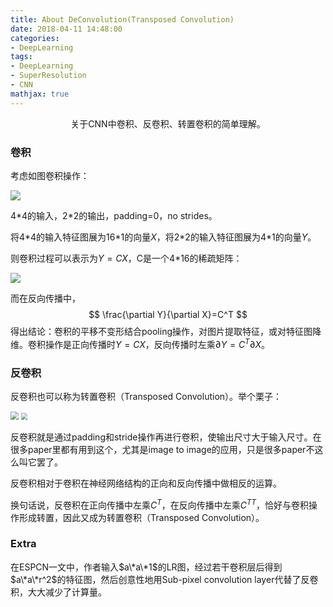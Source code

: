 ```yaml
---
title: About DeConvolution(Transposed Convolution)
date: 2018-04-11 14:48:00
categories:
- DeepLearning
tags:
- DeepLearning
- SuperResolution
- CNN
mathjax: true
---
```


<center>关于CNN中卷积、反卷积、转置卷积的简单理解。</center>

<!-- more -->

### 卷积

考虑如图卷积操作：

![](https://raw.githubusercontent.com/vdumoulin/conv_arithmetic/master/gif/no_padding_no_strides.gif)

4\*4的输入，2\*2的输出，padding=0，no strides。

将4\*4的输入特征图展为16\*1的向量$X$，将2\*2的输入特征图展为4\*1的向量$Y$。

则卷积过程可以表示为$Y=CX$，C是一个4\*16的稀疏矩阵：

![](https://pic2.zhimg.com/80/fcf85c4e66326ad5279563b480a80ae1_hd.jpg)

而在反向传播中，
$$
\frac{\partial Y}{\partial X}=C^T
$$
得出结论：卷积的平移不变形结合pooling操作，对图片提取特征，或对特征图降维。卷积操作是正向传播时$Y=CX$，反向传播时左乘$\partial Y=C^T\partial X$。

### 反卷积

反卷积也可以称为转置卷积（Transposed Convolution）。举个栗子：

<img src="https://raw.githubusercontent.com/vdumoulin/conv_arithmetic/master/gif/no_padding_no_strides_transposed.gif" style="zoom:80%"/>

<img src="https://raw.githubusercontent.com/vdumoulin/conv_arithmetic/master/gif/padding_strides_transposed.gif" style="zoom:65%"/>

反卷积就是通过padding和stride操作再进行卷积，使输出尺寸大于输入尺寸。在很多paper里都有用到这个，尤其是image to image的应用，只是很多paper不这么叫它罢了。

反卷积相对于卷积在神经网络结构的正向和反向传播中做相反的运算。

换句话说，反卷积在正向传播中左乘$C^T$，在反向传播中左乘${C^T}^T$，恰好与卷积操作形成转置，因此又成为转置卷积（Transposed Convolution）。

### Extra

在ESPCN一文中，作者输入$a\*a\*1$的LR图，经过若干卷积层后得到$a\*a\*r^2$的特征图，然后创意性地用Sub-pixel convolution layer代替了反卷积，大大减少了计算量。
